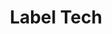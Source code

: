 ---
layout: post
type: post
title: Label Tech
description: ""
excerpt: "Desenvolvimento do site Label Tech utilizando Pug e Sass."
categories: ['portfolio']
tags: ['Front-end']
type: single
live: "http://www.labeltech.com.br/"
permalink: /portfolio/:title/
---